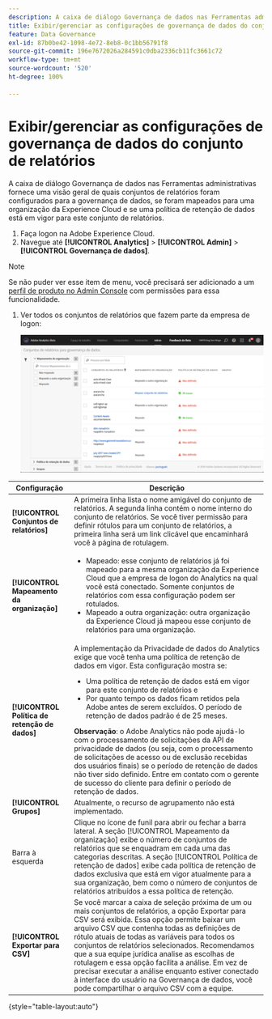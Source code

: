 ```yaml
---
description: A caixa de diálogo Governança de dados nas Ferramentas administrativas fornece uma visão geral de quais conjuntos de relatórios foram configurados para a governança de dados, se foram mapeados para uma organização da Experience Cloud e se uma política de retenção de dados está em vigor para este conjunto de relatórios.
title: Exibir/gerenciar as configurações de governança de dados do conjunto de relatórios
feature: Data Governance
exl-id: 87b0be42-1098-4e72-8eb8-0c1bb56791f8
source-git-commit: 196e7672026a284591c0dba2336cb11fc3661c72
workflow-type: tm+mt
source-wordcount: '520'
ht-degree: 100%

---
```


# Exibir/gerenciar as configurações de governança de dados do conjunto de relatórios

A caixa de diálogo Governança de dados nas Ferramentas administrativas fornece uma visão geral de quais conjuntos de relatórios foram configurados para a governança de dados, se foram mapeados para uma organização da Experience Cloud e se uma política de retenção de dados está em vigor para este conjunto de relatórios.

1. Faça logon na Adobe Experience Cloud.
1. Navegue até **[!UICONTROL Analytics]** > **[!UICONTROL Admin]** > **[!UICONTROL Governança de dados]**.

>[!NOTE]
>
>Se não puder ver esse item de menu, você precisará ser adicionado a um [perfil de produto no Admin Console](https://experienceleague.adobe.com/docs/analytics/admin/admin-console/permissions/product-profile.html?lang=pt-BR) com permissões para essa funcionalidade.

1. Ver todos os conjuntos de relatórios que fazem parte da empresa de logon:

   ![](assets/privacy_setup_an.png)

| Configuração | Descrição |
| --- | --- |
| **[!UICONTROL Conjuntos de relatórios]** | A primeira linha lista o nome amigável do conjunto de relatórios. A segunda linha contém o nome interno do conjunto de relatórios. Se você tiver permissão para definir rótulos para um conjunto de relatórios, a primeira linha será um link clicável que encaminhará você à página de rotulagem. |
| **[!UICONTROL Mapeamento da organização]** | <ul><li>Mapeado: esse conjunto de relatórios já foi mapeado para a mesma organização da Experience Cloud que a empresa de logon do Analytics na qual você está conectado. Somente conjuntos de relatórios com essa configuração podem ser rotulados.</li><li>Mapeado a outra organização: outra organização da Experience Cloud já mapeou esse conjunto de relatórios para uma organização.</li></ul> |
| **[!UICONTROL Política de retenção de dados]** | A implementação da Privacidade de dados do Analytics exige que você tenha uma política de retenção de dados em vigor. Esta configuração mostra se:<ul><li>Uma política de retenção de dados está em vigor para este conjunto de relatórios e</li><li>Por quanto tempo os dados ficam retidos pela Adobe antes de serem excluídos. O período de retenção de dados padrão é de 25 meses.</li></ul>**Observação**: o Adobe Analytics não pode ajudá-lo com o processamento de solicitações da API de privacidade de dados (ou seja, com o processamento de solicitações de acesso ou de exclusão recebidas dos usuários finais) se o período de retenção de dados não tiver sido definido. Entre em contato com o gerente de sucesso do cliente para definir o período de retenção de dados. |
| **[!UICONTROL Grupos]** | Atualmente, o recurso de agrupamento não está implementado. |
| Barra à esquerda | Clique no ícone de funil para abrir ou fechar a barra lateral. A seção [!UICONTROL Mapeamento da organização] exibe o número de conjuntos de relatórios que se enquadram em cada uma das categorias descritas. A seção [!UICONTROL Política de retenção de dados] exibe cada política de retenção de dados exclusiva que está em vigor atualmente para a sua organização, bem como o número de conjuntos de relatórios atribuídos a essa política de retenção. |
| **[!UICONTROL Exportar para CSV]** | Se você marcar a caixa de seleção próxima de um ou mais conjuntos de relatórios, a opção Exportar para CSV será exibida. Essa opção permite baixar um arquivo CSV que contenha todas as definições de rótulo atuais de todas as variáveis para todos os conjuntos de relatórios selecionados. Recomendamos que a sua equipe jurídica analise as escolhas de rotulagem e essa opção facilita a análise. Em vez de precisar executar a análise enquanto estiver conectado à interface do usuário na Governança de dados, você pode compartilhar o arquivo CSV com a equipe. |

{style=&quot;table-layout:auto&quot;}
